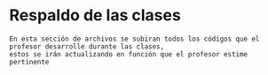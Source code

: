 # Respaldo de las clases

```
En esta sección de archivos se subiran todos los códigos que el profesor desarrolle durante las clases,
estos se irán actualizando en función que el profesor estime pertinente 
``` 
